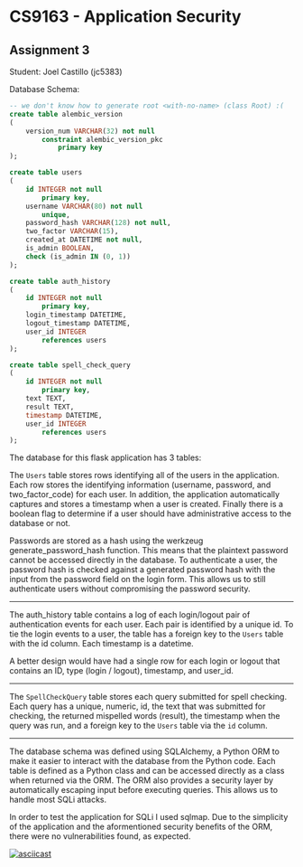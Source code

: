 # CS9163 - Application Security 
## Assignment 3

Student: Joel Castillo (jc5383)

Database Schema:

```sql
-- we don't know how to generate root <with-no-name> (class Root) :(
create table alembic_version
(
    version_num VARCHAR(32) not null
        constraint alembic_version_pkc
            primary key
);

create table users
(
    id INTEGER not null
        primary key,
    username VARCHAR(80) not null
        unique,
    password_hash VARCHAR(128) not null,
    two_factor VARCHAR(15),
    created_at DATETIME not null,
    is_admin BOOLEAN,
    check (is_admin IN (0, 1))
);

create table auth_history
(
    id INTEGER not null
        primary key,
    login_timestamp DATETIME,
    logout_timestamp DATETIME,
    user_id INTEGER
        references users
);

create table spell_check_query
(
    id INTEGER not null
        primary key,
    text TEXT,
    result TEXT,
    timestamp DATETIME,
    user_id INTEGER
        references users
);

```

The database for this flask application has 3 tables:

The `Users` table stores rows identifying all of the users in the application. Each row stores the identifying information (username, password, and two_factor_code) for each user. In addition, the application automatically captures and stores a timestamp when a user is created. Finally there is a boolean flag to determine if a user should have administrative access to the database or not.

Passwords are stored as a hash using the werkzeug generate_password_hash function. This means that the plaintext password cannot be accessed directly in the database. To authenticate a user, the password hash is checked against a generated password hash with the input from the password field on the login form. This allows us to still authenticate users without compromising the password security.

---

The auth_history table contains a log of each login/logout pair of authentication events for each user. Each pair is identified by a unique id. To tie the login events to a user, the table has a foreign key to the `Users` table with the id column. Each timestamp is a datetime. 

A better design would have had a single row for each login or logout that contains an ID, type (login / logout), timestamp, and user_id. 

---

The `SpellCheckQuery` table stores each query submitted for spell checking. Each query has a unique, numeric, id, the text that was submitted for checking, the returned mispelled words (result), the timestamp when the query was run, and a foreign key to the `Users` table via the `id` column. 

---

The database schema was defined using SQLAlchemy, a Python ORM to make it easier to interact with the database from the Python code. Each table is defined as a Python class and can be accessed directly as a class when returned via the ORM. The ORM also provides a security layer by automatically escaping input before executing queries. This allows us to handle most SQLi attacks.

In order to test the application for SQLi I used sqlmap. Due to the simplicity of the application and the aformentioned security benefits of the ORM, there were no vulnerabilities found, as expected.

[![asciicast](https://asciinema.org/a/46EdeZSZnN2haTQnvLyI5vyCq.png)](https://asciinema.org/a/46EdeZSZnN2haTQnvLyI5vyCq)

